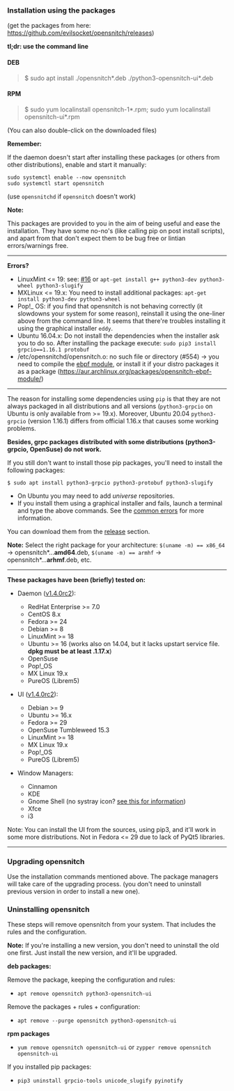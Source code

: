 ### Installation using the packages

(get the packages from here: https://github.com/evilsocket/opensnitch/releases)

**tl;dr: use the command line**

#### DEB
> $ sudo apt install ./opensnitch*.deb ./python3-opensnitch-ui*.deb

#### RPM
> $ sudo yum localinstall opensnitch-1*.rpm; sudo yum localinstall opensnitch-ui*.rpm 

(You can also double-click on the downloaded files)

**Remember:**

If the daemon doesn't start after installing these packages (or others from other distributions), enable and start it manually:
```
sudo systemctl enable --now opensnitch
sudo systemctl start opensnitch
```

(use `opensnitchd` if `opensnitch` doesn't work)

**Note:**

This packages are provided to you in the aim of being useful and ease the installation. They have some no-no's (like calling pip on post install scripts), and apart from that don't expect them to be bug free or lintian errors/warnings free.


***

**Errors?**

- LinuxMint <= 19: see: [#16](https://github.com/gustavo-iniguez-goya/opensnitch/issues/16) or `apt-get install g++ python3-dev python3-wheel python3-slugify`
- MXLinux <= 19.x: You need to install additional packages: `apt-get install python3-dev python3-wheel`
- Pop!_ OS: if you find that opensnitch is not behaving correctly (it slowdowns your system for some reason), reinstall it using the one-liner above from the command line. It seems that there're troubles installing it using the graphical installer `eddy`.
- Ubuntu 16.04.x: Do not install the dependencies when the installer ask you to do so. After installing the package execute: `sudo pip3 install grpcio==1.16.1 protobuf`
- /etc/opensnitchd/opensnitch.o: no such file or directory (#554) -> you need to compile the [ebpf module](https://github.com/evilsocket/opensnitch/tree/master/ebpf_prog), or install it if your distro packages it as a package (https://aur.archlinux.org/packages/opensnitch-ebpf-module/)

---

The reason for installing some dependencies using `pip` is that they are not always packaged in all distributions and all versions (`python3-grpcio` on Ubuntu is only available from >= 19.x). Moreover, Ubuntu 20.04 `python3-grpcio` (version 1.16.1) differs from official 1.16.x that causes some working problems. 

**Besides, grpc packages distributed with some distributions (python3-grpcio, OpenSuse) do not work.**

If you still don't want to install those pip packages, you'll need to install the following packages:
```
$ sudo apt install python3-grpcio python3-protobuf python3-slugify
```

* On Ubuntu you may need to add _universe_ repositories.
* If you install them using a graphical installer and fails, launch a terminal and type the above commands. See the [common errors](https://github.com/gustavo-iniguez-goya/opensnitch/wiki/Known-problems) for more information.


You can download them from the [release](https://github.com/gustavo-iniguez-goya/opensnitch/releases) section.

**Note:**
Select the right package for your architecture: `$(uname -m) == x86_64` -> opensnitch*...**amd64**.deb, `$(uname -m) == armhf` -> opensnitch*...**arhmf**.deb, etc.

***

**These packages have been (briefly) tested on:**
 * Daemon ([v1.4.0rc2](https://github.com/evilsocket/opensnitch/releases)):
   - RedHat Enterprise >= 7.0
   - CentOS 8.x
   - Fedora >= 24
   - Debian >= 8
   - LinuxMint >= 18
   - Ubuntu >= 16 (works also on 14.04, but it lacks upstart service file. **dpkg must be at least .1.17.x**)
   - OpenSuse
   - Pop!_OS
   - MX Linux 19.x
   - PureOS (Librem5)
 * UI ([v1.4.0rc2](https://github.com/evilsocket/opensnitch/releases)):
   - Debian >= 9
   - Ubuntu >= 16.x
   - Fedora >= 29
   - OpenSuse Tumbleweed 15.3
   - LinuxMint >= 18 
   - MX Linux 19.x
   - Pop!_OS
   - PureOS (Librem5)

 * Window Managers:
   - Cinnamon
   - KDE
   - Gnome Shell (no systray icon? [see this for information](Known-problems#OpenSnitch-icon-does-not-show-up-on-gnome-shell))
   - Xfce
   - i3

Note: You can install the UI from the sources, using pip3, and it'll work in some more distributions. Not in Fedora <= 29 due to lack of PyQt5 libraries.


***

### Upgrading opensnitch

Use the installation commands mentioned above. The package managers will take care of the upgrading process.
(you don't need to uninstall previous version in order to install a new one).

### Uninstalling opensnitch

These steps will remove opensnitch from your system. That includes the rules and the configuration.

**Note:** If you're installing a new version, you don't need to uninstall the old one first. Just install the new version, and it'll be upgraded.

**deb packages:**

Remove the package, keeping the configuration and rules:
- `apt remove opensnitch python3-opensnitch-ui`

Remove the packages + rules + configuration:
- `apt remove --purge opensnitch python3-opensnitch-ui`

**rpm packages**

- `yum remove opensnitch opensnitch-ui` or `zypper remove opensnitch opensnitch-ui`

If you installed pip packages:
- `pip3 uninstall grpcio-tools unicode_slugify pyinotify`

